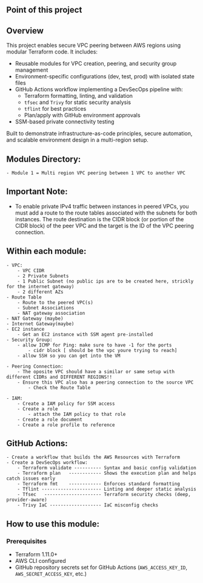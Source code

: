 ## Point of this project 
##  Overview

This project enables secure VPC peering between AWS regions using modular Terraform code. It includes:

- Reusable modules for VPC creation, peering, and security group management
- Environment-specific configurations (dev, test, prod) with isolated state files
- GitHub Actions workflow implementing a DevSecOps pipeline with:
  - Terraform formatting, linting, and validation
  - `tfsec` and `Trivy` for static security analysis
  - `tflint` for best practices
  - Plan/apply with GitHub environment approvals
- SSM-based private connectivity testing

Built to demonstrate infrastructure-as-code principles, secure automation, and scalable environment design in a multi-region setup.


## Modules Directory:
    - Module 1 = Multi region VPC peering between 1 VPC to another VPC


## Important Note:
* To enable private IPv4 traffic between instances in peered VPCs, you must add a route to the route tables associated with the subnets for both instances. The route destination is the CIDR block (or portion of the CIDR block) of the peer VPC and the target is the ID of the VPC peering connection. 

##  Within each module:
    - VPC:
        - VPC CIDR
        - 2 Private Subnets
        - 1 Public Subnet (no public ips are to be created here, strickly for the internet gateway)
        - 2 different AZs
    - Route Table
        - Route to the peered VPC(s)
        - Subnet Associations
        - NAT gateway association
    - NAT Gateway (maybe)
    - Internet Gateway(maybe)
    - EC2 instance
        - Get an EC2 instance with SSM agent pre-installed
    - Security Group:
        - allow ICMP for Ping: make sure to have -1 for the ports
            - cidr block [ should be the vpc youre trying to reach]
        - allow SSH so you can get into the VM

    - Peering Connection:
        - The oposite VPC should have a similar or same setup with different CIDRs and DIFFERENT REGIONS!!
        - Ensure this VPC also has a peering connection to the source VPC
            - Check the Route Table
    
    - IAM:
        - Create a IAM policy for SSM access
        - Create a role
            - attach the IAM policy to that role
        - Create a role document
        - Create a role profile to reference


##  GitHub Actions:
    - Create a workflow that builds the AWS Resources with Terraform
    - Create a DevSecOps workflow:
        - Terraform validate ---------- Syntax and basic config validation
        - Terraform plan   ------------ Shows the execution plan and helps catch issues early
        - Terraform fmt    ------------ Enforces standard formatting
        - Tflint ---------------------- Linting and deeper static analysis
        - Tfsec   --------------------- Terraform security checks (deep, provider-aware)
        - Trivy IaC ------------------- IaC misconfig checks


## How to use this module:

### Prerequisites
- Terraform 1.11.0+
- AWS CLI configured
- GitHub repository secrets set for GitHub Actions (`AWS_ACCESS_KEY_ID`, `AWS_SECRET_ACCESS_KEY`, etc.)

